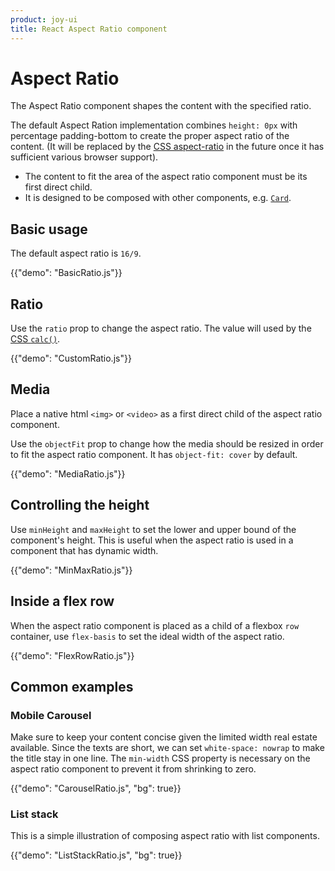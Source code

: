 ```yaml
---
product: joy-ui
title: React Aspect Ratio component
---
```


# Aspect Ratio

<p class="description">The Aspect Ratio component shapes the content with the specified ratio.</p>

The default Aspect Ration implementation combines `height: 0px` with percentage padding-bottom to create the proper aspect ratio of the content.
(It will be replaced by the [CSS aspect-ratio](https://developer.mozilla.org/en-US/docs/Web/CSS/aspect-ratio) in the future once it has sufficient various browser support).

- The content to fit the area of the aspect ratio component must be its first direct child.
- It is designed to be composed with other components, e.g. [`Card`](/joy-ui/react-card/).

## Basic usage

The default aspect ratio is `16/9`.

{{"demo": "BasicRatio.js"}}

## Ratio

Use the `ratio` prop to change the aspect ratio.
The value will used by the [CSS `calc()`](https://developer.mozilla.org/en-US/docs/Web/CSS/calc).

{{"demo": "CustomRatio.js"}}

## Media

Place a native html `<img>` or `<video>` as a first direct child of the aspect ratio component.

Use the `objectFit` prop to change how the media should be resized in order to fit the aspect ratio component.
It has `object-fit: cover` by default.

{{"demo": "MediaRatio.js"}}

## Controlling the height

Use `minHeight` and `maxHeight` to set the lower and upper bound of the component's height.
This is useful when the aspect ratio is used in a component that has dynamic width.

{{"demo": "MinMaxRatio.js"}}

## Inside a flex row

When the aspect ratio component is placed as a child of a flexbox `row` container, use `flex-basis` to set the ideal width of the aspect ratio.

{{"demo": "FlexRowRatio.js"}}

## Common examples

### Mobile Carousel

Make sure to keep your content concise given the limited width real estate available.
Since the texts are short, we can set `white-space: nowrap` to make the title stay in one line.
The `min-width` CSS property is necessary on the aspect ratio component to prevent it from shrinking to zero.

{{"demo": "CarouselRatio.js", "bg": true}}

### List stack

This is a simple illustration of composing aspect ratio with list components.

{{"demo": "ListStackRatio.js", "bg": true}}
